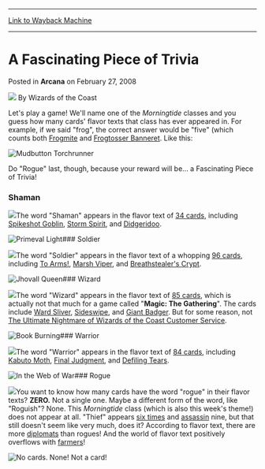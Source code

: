 
---
[Link to Wayback Machine](https://web.archive.org/web/20220703060606/https://magic.wizards.com/en/articles/archive/fascinating-piece-trivia-2008-02-27)

[_metadata_:author]:- "Wizards of the Coast"
[_metadata_:description]:- "Let's play a game! We'll name one of the Morningtide classes and you guess how many cards' flavor texts that class has ever appeared in. For example, if we said `frog`, the correct answer would be `five` (which counts both Frogmite and Frogtosser Banneret. Like this: Do `Rogue` last, though, because your reward will be... a Fascinating Piece of Trivia! Shaman The word `Shaman`"
[_metadata_:generator]:- "Drupal 7 (http://drupal.org)"
[_metadata_:node]:- "603311"
[_metadata_:publish_date]:- "2008-02-27"
[_metadata_:source]:- "div-main-content"
[_metadata_:title]:- "A Fascinating Piece of Trivia"
[_metadata_:wayback_capture_timestamp]:- "2022-07-03 06:06:06"
[_metadata_:wayback_raw_url]:- "https://web.archive.org/web/20220703060606id_/https://magic.wizards.com/en/articles/archive/fascinating-piece-trivia-2008-02-27"
[_metadata_:wayback_url]:- "https://magic.wizards.com/en/articles/archive/fascinating-piece-trivia-2008-02-27"
---


A Fascinating Piece of Trivia
=============================



 Posted in **Arcana**
 on February 27, 2008 






![](https://media.magic.wizards.com/styles/auth_small/public/images/person/wizards_author.jpg)
By Wizards of the Coast












Let's play a game! We'll name one of the *Morningtide* classes and you guess how many cards' flavor texts that class has ever appeared in. For example, if we said "frog", the correct answer would be "five" (which counts both [Frogmite](http://gatherer.wizards.com/Pages/Card/Details.aspx?&name=Frogmite) and [Frogtosser Banneret](http://gatherer.wizards.com/Pages/Card/Details.aspx?&name=Frogtosser%2BBanneret). Like this:


![Mudbutton Torchrunner](https://media.magic.wizards.com/image_legacy_migration/magic/images/mtgcom/arcana1000/1535_card.jpg)


Do "Rogue" last, though, because your reward will be... a Fascinating Piece of Trivia!


### Shaman


![](https://media.wizards.com/legacy/magic/images/mtgcom/arcana1000/1535_shaman.jpg)The word "Shaman" appears in the flavor text of [34 cards](http://ww2.wizards.com/gatherer/index.aspx?term=Shaman&Field_Flavor=on&setfilter=All%20sets), including [Spikeshot Goblin](https://gatherer.wizards.com/Pages/Card/Details.aspx?name=Spikeshot+Goblin), [Storm Spirit](https://gatherer.wizards.com/Pages/Card/Details.aspx?name=Storm+Spirit), and [Didgeridoo](https://gatherer.wizards.com/Pages/Card/Details.aspx?name=Didgeridoo).


![Primeval Light](http://gatherer.wizards.com/Handlers/Image.ashx?type=card&name=Primeval+Light)### Soldier


![](https://media.wizards.com/legacy/magic/images/mtgcom/arcana1000/1535_soldier.jpg)The word "Soldier" appears in the flavor text of a whopping [96 cards](http://ww2.wizards.com/gatherer/index.aspx?term=Soldier&Field_Flavor=on&setfilter=All%20sets), including [To Arms!](https://gatherer.wizards.com/Pages/Card/Details.aspx?name=To+Arms%21), [Marsh Viper](http://gatherer.wizards.com/Pages/Card/Details.aspx?&name=Marsh%2BViper), and [Breathstealer's Crypt](https://gatherer.wizards.com/Pages/Card/Details.aspx?name=Breathstealer%27s+Crypt).


![Jhovall Queen](http://gatherer.wizards.com/Handlers/Image.ashx?type=card&name=Jhovall+Queen)### Wizard


![](https://media.wizards.com/legacy/magic/images/mtgcom/arcana1000/1535_wizard.jpg)The word "Wizard" appears in the flavor text of [85 cards](http://ww2.wizards.com/gatherer/index.aspx?term=Wizard&Field_Flavor=on&setfilter=All%20sets), which is actually not that much for a game called "**Magic: The Gathering**". The cards include [Ward Sliver](https://gatherer.wizards.com/Pages/Card/Details.aspx?name=Ward+Sliver), [Sideswipe](https://gatherer.wizards.com/Pages/Card/Details.aspx?name=Sideswipe), and [Giant Badger](http://gatherer.wizards.com/Pages/Card/Details.aspx?&name=Giant%2BBadger). But for some reason, not [The Ultimate Nightmare of Wizards of the Coast Customer Service](http://ww2.wizards.com/gatherer/CardDetails.aspx?&id=9757).


![Book Burning](http://gatherer.wizards.com/Handlers/Image.ashx?type=card&name=Book+Burning)### Warrior


![](https://media.wizards.com/legacy/magic/images/mtgcom/arcana1000/1535_warrior.jpg)The word "Warrior" appears in the flavor text of [84 cards](http://ww2.wizards.com/gatherer/index.aspx?term=Warrior&Field_Flavor=on&setfilter=All%20sets), including [Kabuto Moth](https://gatherer.wizards.com/Pages/Card/Details.aspx?name=Kabuto+Moth), [Final Judgment](https://gatherer.wizards.com/Pages/Card/Details.aspx?name=Final+Judgment), and [Defiling Tears](https://gatherer.wizards.com/Pages/Card/Details.aspx?name=Defiling+Tears).


![In the Web of War](http://gatherer.wizards.com/Handlers/Image.ashx?type=card&name=In+the+Web+of+War)### Rogue


![](https://media.wizards.com/legacy/magic/images/mtgcom/arcana1000/1535_rogue.jpg)You want to know how many cards have the word "rogue" in their flavor texts? **ZERO.** Not a single one. Maybe a different form of the word, like "Roguish"? None. This *Morningtide* class (which is also this week's theme!) does not appear at all. "Thief" appears [six times](http://ww2.wizards.com/gatherer/index.aspx?term=thief&Field_Flavor=on&setfilter=All%20sets) and [assassin](http://ww2.wizards.com/gatherer/index.aspx?term=assassin&Field_Flavor=on&setfilter=All%20sets) nine, but that still doesn't seem like very much, does it? According to flavor text, there are more [diplomats](http://ww2.wizards.com/gatherer/index.aspx?term=diplomat&Field_Flavor=on&setfilter=All%20sets) than rogues! And the world of flavor text positively overflows with [farmers](http://ww2.wizards.com/gatherer/index.aspx?term=farmer&Field_Flavor=on&setfilter=All%20sets)!


![No cards. None! Not a card!](https://media.magic.wizards.com/image_legacy_migration/magic/images/mtgcom/arcana1000/1535_nocard.jpg)





